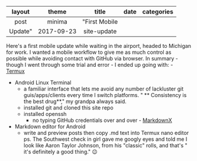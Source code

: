 | layout | theme | title | date | categories
|:----:|:----:|:----:|:----:|:----:|
|post|minima|"First Mobile 
Update"|2017-09-23|site-update|
 
Here's a first mobile update while waiting in the 
airport, headed to Michigan for work. I wanted a mobile 
workflow to give me as much control as possible while 
avoiding contact with GitHub via browser. In summary - 
though I went through some trial and error - I ended up 
going with: - 
[Termux](https://play.google.com/store/apps/details?id=com.termux)
   - Android Linux Terminal
      - a familiar interface that lets me avoid any 
number of lackluster git guis/apps/clients every time I 
switch platforms. " ** Consistency is the best drug**," 
my grandpa always said.
      - installed git and cloned this site repo
      - installed openssh
         - no typing GitHub credentials over and over - 
[MarkdownX](https://play.google.com/store/apps/details?id=com.ryeeeeee.markdownx)
   - Markdown editor for Android
      - write and preview posts then copy .md text into 
Termux nano editor ps. The Southwest check in girl gave 
me googly eyes and told me I look like Aaron Taylor 
Johnson, from his "classic" rolls, and that's " it's 
definitely a good thing." 😉
